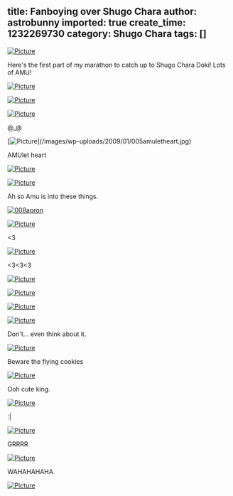 title: Fanboying over Shugo Chara
author: astrobunny
imported: true
create_time: 1232269730
category: Shugo Chara
tags: []
---
 [![](wp-uploads/2009/01/001amu-500x284.jpg "Picture")](/images/wp-uploads/2009/01/001amu.jpg)  
  
Here's the first part of my marathon to catch up to Shugo Chara Doki! Lots of AMU!  
  
<!--more-->  
  
 [![](wp-uploads/2009/01/002princexprincess-500x284.jpg "Picture")](/images/wp-uploads/2009/01/002princexprincess.jpg)  
  
 [![](wp-uploads/2009/01/003amusleep-500x284.jpg "Picture")](/images/wp-uploads/2009/01/003amusleep.jpg)  
  
 [![](wp-uploads/2009/01/004amuxikuto-500x284.jpg "Picture")](/images/wp-uploads/2009/01/004amuxikuto.jpg)  
  
@\_@  
  
 [![](wp-uploads/2009/01/005amuletheart-500x284.jpg "Picture")\](/images/wp-uploads/2009/01/005amuletheart.jpg)  
  
AMUlet heart  
  
 [![](wp-uploads/2009/01/006fright-500x284.jpg "Picture")](/images/wp-uploads/2009/01/006fright.jpg)  
  
 [![](wp-uploads/2009/01/007hotoriget-500x284.jpg "Picture")](/images/wp-uploads/2009/01/007hotoriget.jpg)  
  
Ah so Amu is into these things.  
  
 [![](wp-uploads/2009/01/008apron-500x508.jpg "008apron")](/images/wp-uploads/2009/01/008apron.jpg)  
  
 [![](wp-uploads/2009/01/008gimme-500x284.jpg "Picture")](/images/wp-uploads/2009/01/008gimme.jpg)  
  
\<3  
  
 [![](wp-uploads/2009/01/009kissu-500x284.jpg "Picture")](/images/wp-uploads/2009/01/009kissu.jpg)  
  
\<3\<3\<3  
  
 [![](wp-uploads/2009/01/010temari-500x284.jpg "Picture")](/images/wp-uploads/2009/01/010temari.jpg)  
  
 [![](wp-uploads/2009/01/011banchou-500x284.jpg "Picture")](/images/wp-uploads/2009/01/011banchou.jpg)  
  
 [![](wp-uploads/2009/01/012su-500x284.jpg "Picture")](/images/wp-uploads/2009/01/012su.jpg)  
  
 [![](wp-uploads/2009/01/013cream-500x284.jpg "Picture")](/images/wp-uploads/2009/01/013cream.jpg)  
  
Don't... even think about it.  
  
 [![](wp-uploads/2009/01/014woops-500x284.jpg "Picture")](/images/wp-uploads/2009/01/014woops.jpg)  
  
Beware the flying cookies  
  
 [![](wp-uploads/2009/01/015kiseki-500x284.jpg "Picture")](/images/wp-uploads/2009/01/015kiseki.jpg)  
  
Ooh cute king.  
  
 [![](wp-uploads/2009/01/016prince-500x284.jpg "Picture")](/images/wp-uploads/2009/01/016prince.jpg)  
  
:|  
  
 [![](wp-uploads/2009/01/017takeovertheworld-500x284.jpg "Picture")](/images/wp-uploads/2009/01/017takeovertheworld.jpg)  
  
GRRRR  
  
 [![](wp-uploads/2009/01/018king-500x284.jpg "Picture")](/images/wp-uploads/2009/01/018king.jpg)  
  
WAHAHAHAHA  
  
 [![](wp-uploads/2009/01/019joker-500x284.jpg "Picture")](/images/wp-uploads/2009/01/019joker.jpg)